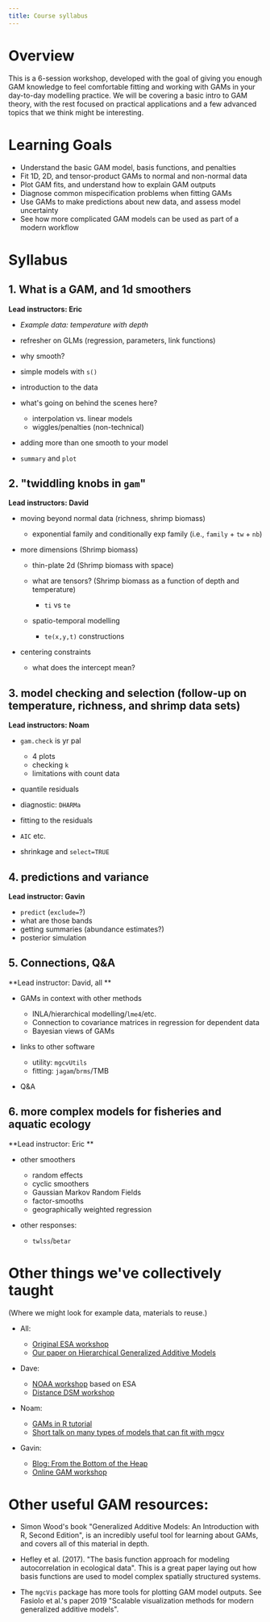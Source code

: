 ```yaml
---
title: Course syllabus
---
```


# Overview

This is a 6-session workshop, developed with the goal of giving you enough GAM knowledge to feel comfortable fitting and working with GAMs in your day-to-day modelling practice. We will be covering a basic intro to GAM theory, with the rest focused on practical applications and a few advanced topics that we think might be interesting.

# Learning Goals

-   Understand the basic GAM model, basis functions, and penalties
-   Fit 1D, 2D, and tensor-product GAMs to normal and non-normal data
-   Plot GAM fits, and understand how to explain GAM outputs
-   Diagnose common mispecification problems when fitting GAMs
-   Use GAMs to make predictions about new data, and assess model uncertainty
-   See how more complicated GAM models can be used as part of a modern workflow

# Syllabus

## 1. What is a GAM, and 1d smoothers

**Lead instructors: Eric**

-   *Example data: temperature with depth*

-   refresher on GLMs (regression, parameters, link functions)

-   why smooth?

-   simple models with `s()`

-   introduction to the data

-   what's going on behind the scenes here?

    -   interpolation vs. linear models
    -   wiggles/penalties (non-technical)

-   adding more than one smooth to your model

-   `summary` and `plot`

## 2. "twiddling knobs in `gam`"

**Lead instructors: David**

-   moving beyond normal data (richness, shrimp biomass)

    -   exponential family and conditionally exp family (i.e., `family` + `tw` + `nb`)

-   more dimensions (Shrimp biomass)

    -   thin-plate 2d (Shrimp biomass with space)

    -   what are tensors? (Shrimp biomass as a function of depth and temperature)

        -   `ti` vs `te`

    -   spatio-temporal modelling

        -   `te(x,y,t)` constructions

-   centering constraints

    -   what does the intercept mean?

## 3. model checking and selection (follow-up on temperature, richness, and shrimp data sets)

**Lead instructors: Noam**

-   `gam.check` is yr pal

    -   4 plots
    -   checking `k`
    -   limitations with count data

-   quantile residuals

-   diagnostic: `DHARMa`

-   fitting to the residuals

-   `AIC` etc.

-   shrinkage and `select=TRUE`

## 4. predictions and variance

**Lead instructor: Gavin**

-   `predict` (`exclude=`?)
-   what are those bands
-   getting summaries (abundance estimates?)
-   posterior simulation


## 5. Connections, Q&A

**Lead instructor: David, all **

-   GAMs in context with other methods

    -   INLA/hierarchical modelling/`lme4`/etc.
    -   Connection to covariance matrices in regression for dependent data
    -   Bayesian views of GAMs

-   links to other software

    -   utility: `mgcvUtils`
    -   fitting: `jagam`/`brms`/TMB

-   Q&A



## 6. more complex models for fisheries and aquatic ecology

**Lead instructor: Eric **

-   other smoothers

    -   random effects
    -   cyclic smoothers
    -   Gaussian Markov Random Fields
    -   factor-smooths
    -   geographically weighted regression

-   other responses:

    -   `twlss`/`betar`

# Other things we've collectively taught

(Where we might look for example data, materials to reuse.)

-   All:

    -   [Original ESA workshop](https://eric-pedersen.github.io/mgcv-esa-workshop/)
    -   [Our paper on Hierarchical Generalized Additive Models](https://peerj.com/articles/6876/)


-   Dave:

    -   [NOAA workshop](https://converged.yt/mgcv-workshop/) based on ESA
    -   [Distance DSM workshop](http://workshops.distancesampling.org/online-dsm-2020/)

-   Noam:

    -   [GAMs in R tutorial](https://noamross.github.io/gams-in-r-course/)
    -   [Short talk on many types of models that can fit with mgcv](https://raw.githubusercontent.com/noamross/gam-resources/master/2017-11-14-noamross-gams-nyhackr.pdf)

-   Gavin:

    -   [Blog: From the Bottom of the Heap](https://fromthebottomoftheheap.net/)
    -   [Online GAM workshop](https://www.youtube.com/watch?v=sgw4cu8hrZM&feature=youtu.be)


# Other useful GAM resources:

 - Simon Wood's book "Generalized Additive Models: An Introduction with R, Second Edition", is an incredibly useful tool for learning about GAMs, and covers all of this material in depth.
 
- Hefley et al. (2017). "The basis function approach for modeling autocorrelation in ecological data". This is a great paper laying out how basis functions are used to model complex spatially structured systems. 


- The `mgcVis` package has more tools for plotting GAM model outputs. See Fasiolo et al.'s paper 2019 "Scalable visualization methods for modern generalized additive models". 
